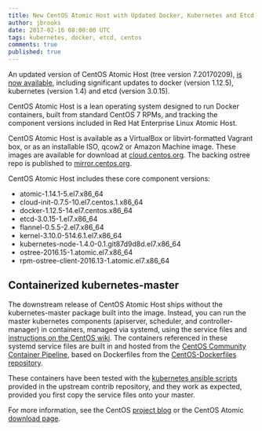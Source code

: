 ```yaml
---
title: New CentOS Atomic Host with Updated Docker, Kubernetes and Etcd
author: jbrooks
date: 2017-02-16 08:00:00 UTC
tags: kubernetes, docker, etcd, centos
comments: true
published: true
---
```


An updated version of CentOS Atomic Host (tree version 7.20170209), [is now available](https://wiki.centos.org/SpecialInterestGroup/Atomic/Download), including significant updates to docker (version 1.12.5), kubernetes (version 1.4) and etcd (version 3.0.15).

CentOS Atomic Host is a lean operating system designed to run Docker containers, built from standard CentOS 7 RPMs, and tracking the component versions included in Red Hat Enterprise Linux Atomic Host.

CentOS Atomic Host is available as a VirtualBox or libvirt-formatted Vagrant box, or as an installable ISO, qcow2 or Amazon Machine image. These images are available for download at [cloud.centos.org](http://cloud.centos.org/centos/7/atomic/images/). The backing ostree repo is published to [mirror.centos.org](http://mirror.centos.org/centos/7/atomic/x86_64/repo).

CentOS Atomic Host includes these core component versions:

* atomic-1.14.1-5.el7.x86_64
* cloud-init-0.7.5-10.el7.centos.1.x86_64
* docker-1.12.5-14.el7.centos.x86_64
* etcd-3.0.15-1.el7.x86_64
* flannel-0.5.5-2.el7.x86_64
* kernel-3.10.0-514.6.1.el7.x86_64
* kubernetes-node-1.4.0-0.1.git87d9d8d.el7.x86_64
* ostree-2016.15-1.atomic.el7.x86_64
* rpm-ostree-client-2016.13-1.atomic.el7.x86_64

## Containerized kubernetes-master

The downstream release of CentOS Atomic Host ships without the kubernetes-master package built into the image. Instead, you can run the master kubernetes components (apiserver, scheduler, and controller-manager) in containers, managed via systemd, using the service files and [instructions on the CentOS wiki](https://wiki.centos.org/SpecialInterestGroup/Atomic/ContainerizedMaster). The containers referenced in these systemd service files are built in and hosted from the [CentOS Community Container Pipeline](https://wiki.centos.org/ContainerPipeline), based on Dockerfiles from
the [CentOS-Dockerfiles repository](https://github.com/CentOS/CentOS-Dockerfiles/tree/master/kubernetes).

These containers have been tested with the [kubernetes ansible scripts](https://github.com/kubernetes/contrib/tree/master/ansible) provided in the upstream contrib repository, and they work as expected, provided you first copy the service files onto your master.

For more information, see the CentOS [project blog](https://seven.centos.org/2017/02/new-centos-atomic-host-with-updated-docker-kubernetes-and-etcd/) or the CentOS Atomic [download page](https://wiki.centos.org/SpecialInterestGroup/Atomic/Download).
